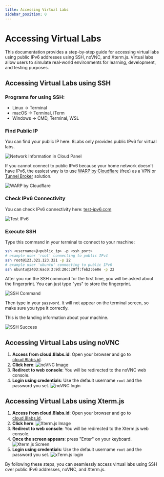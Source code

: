 ```yaml
---
title: Accessing Virtual Labs
sidebar_position: 0
---
```


# Accessing Virtual Labs
This documentation provides a step-by-step guide for accessing virtual labs using public IPv6 addresses using SSH, noVNC, and Xterm.js. Virtual labs allow users to simulate real-world environments for learning, development, and testing purposes.

## Accessing Virtual Labs using SSH
### Programs for using SSH:

- Linux → Terminal
- macOS → Terminal, iTerm
- Windows → CMD, Terminal, WSL

### Find Public IP
You can find your public IP here. 8Labs only provides public IPv6 for virtual labs.

![Network Information in Cloud Panel](./img/cloud-panel-network.png)

If you cannot connect to public IPv6 because your home network doesn't have IPv6, the easiest way is to use [WARP by Cloudflare](https://one.one.one.one/) (free) as a VPN or [Tunnel Broker](https://tunnelbroker.net/) solution. 

![WARP by Cloudflare](./img/warp.png)

### Check IPv6 Connectivity
You can check IPv6 connectivity here: [test-ipv6.com](https://test-ipv6.com/) 

![Test IPv6](./img/ipv6-score.png)

### Execute SSH
Type this command in your terminal to connect to your machine:
```bash
ssh <username>@<public_ip> -p <ssh_port>
# example user 'root' connecting to public IPv4
ssh root@123.321.123.321 -p 22
# example user 'ubuntu' connecting to public IPv6
ssh ubuntu@2403:6ac0:3:9d:20c:29ff:feb2:6e0e -p 22
```

After you run the SSH command for the first time, you will be asked about the fingerprint. You can just type "yes" to store the fingerprint.

![SSH Command](./img/ssh-command.png)

Then type in your `password`. It will not appear on the terminal screen, so make sure you type it correctly.

This is the landing information about your machine.

![SSH Success](./img/ssh-success.png)

## Accessing Virtual Labs using noVNC

1. **Access from cloud.8labs.id**: Open your browser and go to [cloud.8labs.id](https://cloud.8labs.id).
2. **Click here**: ![noVNC Image](./img/novnc.png)
3. **Redirect to web console**: You will be redirected to the noVNC web console.
4. **Login using credentials**: Use the default username `root` and the password you set.
![noVNC login](./img/novnc-login.png)

## Accessing Virtual Labs using Xterm.js

1. **Access from cloud.8labs.id**: Open your browser and go to [cloud.8labs.id](https://cloud.8labs.id).
2. **Click here**: ![Xterm.js Image](./img/xterm.png)
3. **Redirect to web console**: You will be redirected to the Xterm.js web console.
4. **Once the screen appears**: press "Enter" on your keyboard.
![Xterm.js Screen](./img/xterm-screen.png)
5. **Login using credentials**: Use the default username `root` and the password you set.
![xTerm.js login](./img/xterm-login.png)

By following these steps, you can seamlessly access virtual labs using SSH over public IPv6 addresses, noVNC, and Xterm.js.
